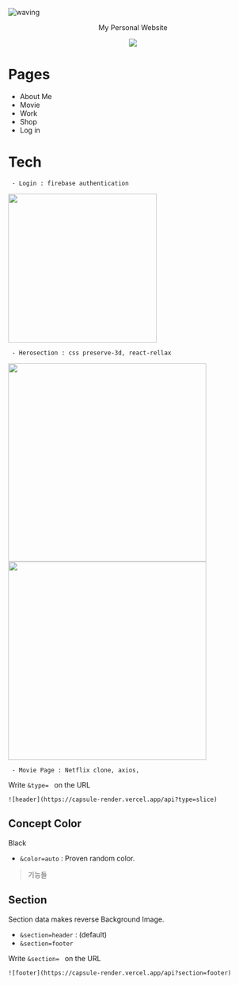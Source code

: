 ![waving](https://capsule-render.vercel.app/api?type=waving&height=200&text=My%20Web%20Page&fontAlign=30&fontAlignY=40&color=gradient)

<p align='center'> My Personal Website </p>
<p align='center'>
  <a href="https://dream-f5a51.web.app/">
    <img src="https://img.shields.io/badge/Go%20to%20my%20Website-%23F7DF1E?&style=for-the-badge&&logoColor=white"/>
  </a>

</p>



# Pages
- About Me
- Movie
- Work
- Shop
- Log in



# Tech
```
 - Login : firebase authentication
```
<img src="https://sujinhhh.github.io/img/login.png" width="300" />


```
 - Herosection : css preserve-3d, react-rellax
```
<img src="https://sujinhhh.github.io/img/herosection.png" height="400" />      <img src="https://sujinhhh.github.io/img/card.png" height="400" />

```
 - Movie Page : Netflix clone, axios, 
```


Write `&type= ` on the URL
```
![header](https://capsule-render.vercel.app/api?type=slice)
```

## Concept Color
Black
- `&color=auto` : Proven random color. 

> 기능들




## Section
Section data makes reverse Background Image.
- `&section=header` : (default)
- `&section=footer`

Write `&section= ` on the URL
```
![footer](https://capsule-render.vercel.app/api?section=footer)
```




